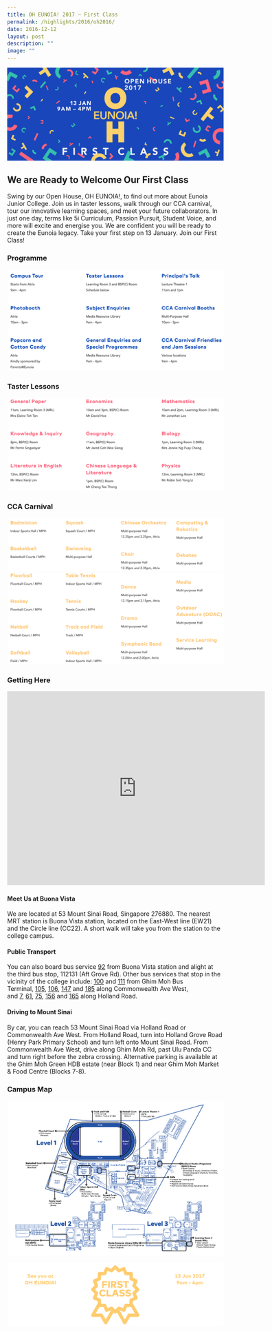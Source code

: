 ```yaml
---
title: OH EUNOIA! 2017 – First Class
permalink: /highlights/2016/oh2016/
date: 2016-12-12
layout: post
description: ""
image: ""
---
```


![](/images/OH-Eunoia-Banner-1.png)

## We are Ready to Welcome Our First Class

Swing by our Open House, OH EUNOIA!, to find out more about Eunoia Junior College.&nbsp;Join us in taster lessons, walk through our CCA carnival, tour our innovative learning spaces, and meet your future collaborators. In just one day, terms like&nbsp;5i Curriculum, Passion Pursuit, Student Voice, and more&nbsp;will excite and energise you. We are confident you will be ready to create&nbsp;the Eunoia legacy. Take your first step on 13 January. Join our First Class!

### Programme

![](/images/oh17-1.png)


### Taster Lessons

![](/images/oh17-2.png)




### CCA Carnival

![](/images/oh17-3.png)
![](/images/oh17-4.png)


### Getting Here

<center><iframe loading="lazy" allowfullscreen="" style="border:0;" height="450" width="600" src="https://www.google.com/maps/embed?pb=!1m14!1m8!1m3!1d7977.539726158468!2d103.786672!3d1.313548!3m2!1i1024!2i768!4f13.1!3m3!1m2!1s0x31da1a65f3826eb1%3A0xf30b421a4b30124e!2s53%20Mount%20Sinai%20Rd%2C%20Singapore%20276880!5e0!3m2!1sen!2sus!4v1675840660495!5m2!1sen!2sus"></iframe></center>

#### Meet Us at Buona Vista

We are located at 53 Mount Sinai Road, Singapore 276880. The nearest MRT station is Buona Vista station, located on the East-West line (EW21) and the&nbsp;Circle line (CC22). A short walk will take you from&nbsp;the station to the college campus.

#### Public Transport

You can also board bus service&nbsp;[92](https://www.transitlink.com.sg/eservice/eguide/service_route.php?service=92)&nbsp;from Buona Vista station and alight at the third bus stop, 112131 (Aft Grove Rd). Other bus services that stop in&nbsp;the vicinity of the college include:&nbsp;[100](https://www.transitlink.com.sg/eservice/eguide/service_route.php?service=100)&nbsp;and&nbsp;[111](https://www.transitlink.com.sg/eservice/eguide/service_route.php?service=111)&nbsp;from Ghim Moh Bus Terminal,&nbsp;[105](https://www.transitlink.com.sg/eservice/eguide/service_route.php?service=105),&nbsp;[106](https://www.transitlink.com.sg/eservice/eguide/service_route.php?service=106),&nbsp;[147](https://www.transitlink.com.sg/eservice/eguide/service_route.php?service=147)&nbsp;and&nbsp;[185](https://www.transitlink.com.sg/eservice/eguide/service_route.php?service=185)&nbsp;along Commonwealth Ave West, and&nbsp;[7](https://www.sbstransit.com.sg/journeyplan/servicedetails.aspx?serviceno=007),&nbsp;[61](https://www.transitlink.com.sg/eservice/eguide/service_route.php?service=61),&nbsp;[75](https://www.transitlink.com.sg/eservice/eguide/service_route.php?service=75),&nbsp;[156](https://www.transitlink.com.sg/eservice/eguide/service_route.php?service=156)&nbsp;and&nbsp;[165](https://www.transitlink.com.sg/eservice/eguide/service_route.php?service=165)&nbsp;along Holland Road.

#### Driving to Mount Sinai

By car, you can reach 53 Mount Sinai Road via Holland Road or Commonwealth Ave West. From Holland Road, turn into Holland Grove Road (Henry Park Primary School) and turn left onto Mount Sinai Road. From Commonwealth Ave West, drive along Ghim Moh Rd, past Ulu Panda CC and turn right before the zebra crossing. Alternative parking is available at the Ghim Moh Green HDB estate (near Block 1) and near Ghim Moh Market &amp; Food Centre (Blocks 7-8).


### Campus Map

![](/images/OH-Eunoia-Map.png)

![](/images/oh17-5.png)